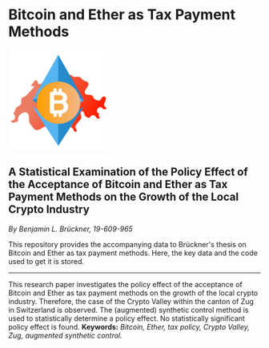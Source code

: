 # Bitcoin and Ether as Tax Payment Methods
<img src="https://github.com/BenNorsk/Bitcoin-and-Ether-as-Tax-Payment-Methods/raw/main/Bachelor%20Bitcoin%20Logo.png" alt="Your Image Description" width="200">

## A Statistical Examination of the Policy Effect of the Acceptance of Bitcoin and Ether as Tax Payment Methods on the Growth of the Local Crypto Industry

_By Benjamin L. Brückner, 19-609-965_

This repository provides the accompanying data to Brückner's thesis on Bitcoin and Ether as tax payment methods. Here, the key data and the code used to get it is stored.
___
This research paper investigates the policy effect of the acceptance of Bitcoin and Ether as tax payment methods on the growth of the local crypto industry. Therefore, the case of the Crypto Valley within the canton of Zug in Switzerland is observed. The (augmented) synthetic control method is used to statistically determine a policy effect. No statistically significant policy effect is found.
**Keywords:** _Bitcoin, Ether, tax policy, Crypto Valley, Zug, augmented synthetic control._

